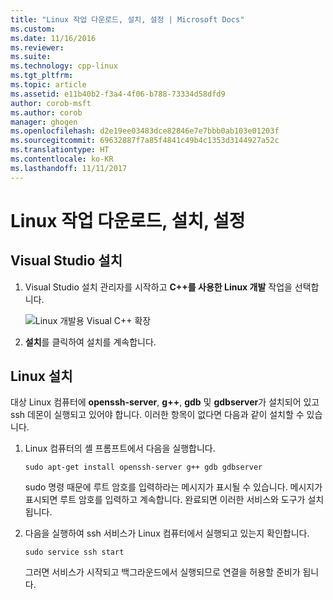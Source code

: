 ```yaml
---
title: "Linux 작업 다운로드, 설치, 설정 | Microsoft Docs"
ms.custom: 
ms.date: 11/16/2016
ms.reviewer: 
ms.suite: 
ms.technology: cpp-linux
ms.tgt_pltfrm: 
ms.topic: article
ms.assetid: e11b40b2-f3a4-4f06-b788-73334d58dfd9
author: corob-msft
ms.author: corob
manager: ghogen
ms.openlocfilehash: d2e19ee03483dce82846e7e7bbb0ab103e01203f
ms.sourcegitcommit: 69632887f7a85f4841c49b4c1353d3144927a52c
ms.translationtype: HT
ms.contentlocale: ko-KR
ms.lasthandoff: 11/11/2017
---
```

# <a name="download-install-and-setup-the-linux-workload"></a>Linux 작업 다운로드, 설치, 설정

## <a name="visual-studio-setup"></a>Visual Studio 설치
1. Visual Studio 설치 관리자를 시작하고 **C++를 사용한 Linux 개발** 작업을 선택합니다.

   ![Linux 개발용 Visual C++ 확장](media/linuxworkload.png)

2. **설치**를 클릭하여 설치를 계속합니다.

## <a name="linux-setup"></a>Linux 설치
대상 Linux 컴퓨터에 **openssh-server**, **g++**, **gdb** 및 **gdbserver**가 설치되어 있고 ssh 데몬이 실행되고 있어야 합니다.  이러한 항목이 없다면 다음과 같이 설치할 수 있습니다.
 
1. Linux 컴퓨터의 셸 프롬프트에서 다음을 실행합니다.

   `sudo apt-get install openssh-server g++ gdb gdbserver`

   sudo 명령 때문에 루트 암호를 입력하라는 메시지가 표시될 수 있습니다.  메시지가 표시되면 루트 암호를 입력하고 계속합니다.  완료되면 이러한 서비스와 도구가 설치됩니다.

1. 다음을 실행하여 ssh 서비스가 Linux 컴퓨터에서 실행되고 있는지 확인합니다.

   `sudo service ssh start`
   
   그러면 서비스가 시작되고 백그라운드에서 실행되므로 연결을 허용할 준비가 됩니다.
